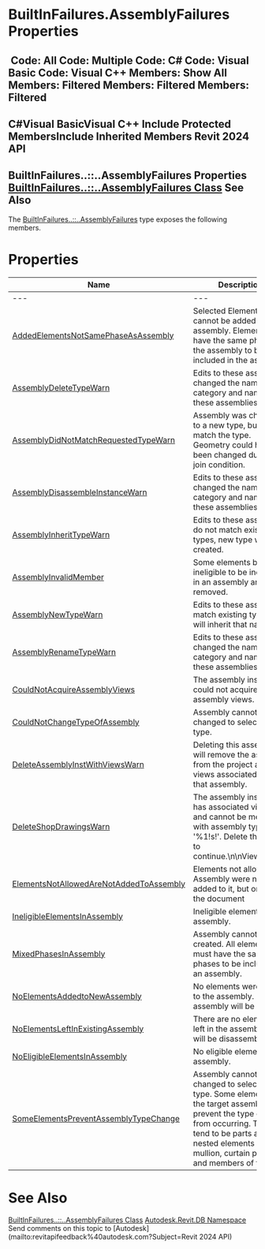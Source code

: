 # BuiltInFailures.AssemblyFailures Properties

﻿
 Code: All Code: Multiple Code: C# Code: Visual Basic Code: Visual C++  Members: Show All Members: Filtered Members: Filtered Members: Filtered   
---  
C#Visual BasicVisual C++
Include Protected MembersInclude Inherited Members
Revit 2024 API  
---  
BuiltInFailures..::..AssemblyFailures Properties  
[BuiltInFailures..::..AssemblyFailures Class](d1210198-fad4-6166-bafe-cf155e2dfafd.md "BuiltInFailures.AssemblyFailures Class") See Also  
---  
The [BuiltInFailures..::..AssemblyFailures](d1210198-fad4-6166-bafe-cf155e2dfafd.md "BuiltInFailures.AssemblyFailures Class") type exposes the following members.
# Properties
| Name | Description |
| --- | --- |
| --- | --- | --- |
| [AddedElementsNotSamePhaseAsAssembly](907afa72-b0a4-b0ee-15c2-d1e4bb9dccb0.md "AddedElementsNotSamePhaseAsAssembly Property") | Selected Element(s) cannot be added to the assembly. Elements must have the same phases as the assembly to be included in the assembly. |
| [AssemblyDeleteTypeWarn](ade11df0-8cbc-3257-fad1-3442d8f390ef.md "AssemblyDeleteTypeWarn Property") | Edits to these assemblies changed the naming category and name of these assemblies. |
| [AssemblyDidNotMatchRequestedTypeWarn](738963de-1906-e6ef-ec1a-1b306c5de219.md "AssemblyDidNotMatchRequestedTypeWarn Property") | Assembly was changed to a new type, but did not match the type. Geometry could have been changed due to a join condition. |
| [AssemblyDisassembleInstanceWarn](47ffb46d-7bda-074b-dd60-8104b006fc82.md "AssemblyDisassembleInstanceWarn Property") | Edits to these assemblies changed the naming category and name of these assemblies. |
| [AssemblyInheritTypeWarn](d08704f4-74fc-9495-d2f6-f48956ea384d.md "AssemblyInheritTypeWarn Property") | Edits to these assemblies do not match existing types, new type will be created. |
| [AssemblyInvalidMember](f9eeb102-9f27-3b09-2fe2-411ec91d981c.md "AssemblyInvalidMember Property") | Some elements became ineligible to be included in an assembly and were removed. |
| [AssemblyNewTypeWarn](c4b24f13-6690-e69d-41da-bbd7aa95aa43.md "AssemblyNewTypeWarn Property") | Edits to these assemblies match existing type and will inherit that name. |
| [AssemblyRenameTypeWarn](97cbaec4-b44f-6189-d9de-450c7187d1fe.md "AssemblyRenameTypeWarn Property") | Edits to these assemblies changed the naming category and name of these assemblies. |
| [CouldNotAcquireAssemblyViews](5d8a541a-5224-06de-b2e9-ef51e51a4dfb.md "CouldNotAcquireAssemblyViews Property") | The assembly instance could not acquire the assembly views. |
| [CouldNotChangeTypeOfAssembly](e5fdc2bb-dfad-445d-7787-2ac05f90988d.md "CouldNotChangeTypeOfAssembly Property") | Assembly cannot be changed to selected type. |
| [DeleteAssemblyInstWithViewsWarn](96d73728-936e-af66-5489-703bb9fd57ef.md "DeleteAssemblyInstWithViewsWarn Property") | Deleting this assembly will remove the assembly from the project and any views associated with that assembly. |
| [DeleteShopDrawingsWarn](493a1502-5d33-39d4-a59a-d7774a4d17de.md "DeleteShopDrawingsWarn Property") | The assembly instance has associated views and cannot be merged with assembly type '%1!s!'. Delete the views to continue.\n\nViews:%2!s! |
| [ElementsNotAllowedAreNotAddedToAssembly](ae448d4b-8fb8-449a-7059-51c105fe73a9.md "ElementsNotAllowedAreNotAddedToAssembly Property") | Elements not allowed in Assembly were not added to it, but only in the document |
| [IneligibleElementsInAssembly](e125d0cc-ee90-23c4-f3cf-38bfb6089413.md "IneligibleElementsInAssembly Property") | Ineligible elements in assembly. |
| [MixedPhasesInAssembly](238ddab3-fc3c-fd4b-2fb7-e5dfeebc2653.md "MixedPhasesInAssembly Property") | Assembly cannot be created. All elements must have the same phases to be included in an assembly. |
| [NoElementsAddedtoNewAssembly](de811629-a395-6ed8-4bfb-a1786fd6f08c.md "NoElementsAddedtoNewAssembly Property") | No elements were added to the assembly. No assembly will be created. |
| [NoElementsLeftInExistingAssembly](30e11590-a233-79e6-c636-15fc64944dc8.md "NoElementsLeftInExistingAssembly Property") | There are no elements left in the assembly. It will be disassembled. |
| [NoEligibleElementsInAssembly](ed16b5ab-51ad-6ae2-927c-3f51e3a0e9a4.md "NoEligibleElementsInAssembly Property") | No eligible elements in assembly. |
| [SomeElementsPreventAssemblyTypeChange](c497ae78-e70d-fa94-4c5e-d17d40650421.md "SomeElementsPreventAssemblyTypeChange Property") | Assembly cannot be changed to selected type. Some elements in the target assembly prevent the type change from occurring. These tend to be parts and nested elements such as mullion, curtain panels, and members of trusses. |

# See Also
[BuiltInFailures..::..AssemblyFailures Class](d1210198-fad4-6166-bafe-cf155e2dfafd.md "BuiltInFailures.AssemblyFailures Class")
[Autodesk.Revit.DB Namespace](87546ba7-461b-c646-cbb1-2cb8f5bff8b2.md "Autodesk.Revit.DB Namespace")
Send comments on this topic to [Autodesk](mailto:revitapifeedback%40autodesk.com?Subject=Revit 2024 API)